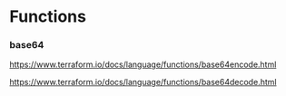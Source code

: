 # Functions

### base64

https://www.terraform.io/docs/language/functions/base64encode.html

https://www.terraform.io/docs/language/functions/base64decode.html

